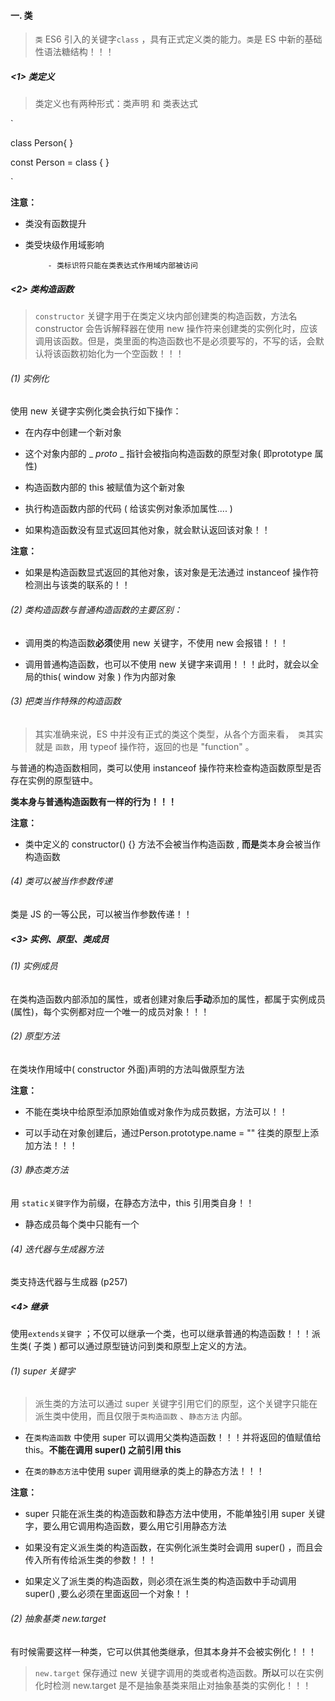#### 一. 类

> `类` ES6 引入的关键字`class` ，具有正式定义类的能力。`类`是 ES 中新的基础性语法糖结构！！！

##### <1> 类定义

> 类定义也有两种形式：类声明 和 类表达式

`

class Person{ }

const Person = class { }

`

**注意：**

- 类没有函数提升

- 类受块级作用域影响
  
           - 类标识符只能在类表达式作用域内部被访问

##### <2> 类构造函数

> `constructor` 关键字用于在类定义块内部创建类的构造函数，方法名 constructor 会告诉解释器在使用 new 操作符来创建类的实例化时，应该调用该函数。但是，类里面的构造函数也不是必须要写的，不写的话，会默认将该函数初始化为一个空函数！！！

###### (1) 实例化

使用 new 关键字实例化类会执行如下操作：

- 在内存中创建一个新对象

- 这个对象内部的 _ _proto_ _  指针会被指向构造函数的原型对象( 即prototype 属性)

- 构造函数内部的 this 被赋值为这个新对象

- 执行构造函数内部的代码 ( 给该实例对象添加属性.... )

- 如果构造函数没有显式返回其他对象，就会默认返回该对象！！

**注意：**

- 如果是构造函数显式返回的其他对象，该对象是无法通过 instanceof 操作符检测出与该类的联系的！！

###### (2) 类构造函数与普通构造函数的主要区别：

- 调用类的构造函数**必须**使用 new 关键字，不使用 new 会报错！！！

- 调用普通构造函数，也可以不使用 new 关键字来调用！！！此时，就会以全局的this( window 对象 ) 作为内部对象

###### (3) 把类当作特殊的构造函数

> 其实准确来说，ES 中并没有正式的类这个类型，从各个方面来看，` 类`其实就是 `函数`，用 typeof 操作符，返回的也是 "function" 。

与普通的构造函数相同，类可以使用 instanceof 操作符来检查构造函数原型是否存在实例的原型链中。

**类本身与普通构造函数有一样的行为！！！**

**注意：**

- 类中定义的 constructor() {} 方法不会被当作构造函数 , **而是**类本身会被当作构造函数

###### (4) 类可以被当作参数传递

类是 JS 的一等公民，可以被当作参数传递！！

##### <3> 实例、原型、类成员

###### (1) 实例成员

在类构造函数内部添加的属性，或者创建对象后**手动**添加的属性，都属于实例成员(属性)，每个实例都对应一个唯一的成员对象！！！

###### (2)  原型方法

在类块作用域中( constructor 外面)声明的方法叫做原型方法

**注意：**

- 不能在类块中给原型添加原始值或对象作为成员数据，方法可以！！

- 可以手动在对象创建后，通过Person.prototype.name = "" 往类的原型上添加方法！！！

###### (3) 静态类方法

用 `static关键字`作为前缀，在静态方法中，this 引用类自身！！

- 静态成员每个类中只能有一个

###### (4) 迭代器与生成器方法

类支持迭代器与生成器 (p257)



##### <4> 继承

使用`extends关键字` ；不仅可以继承一个类，也可以继承普通的构造函数！！！派生类( 子类 ) 都可以通过原型链访问到类和原型上定义的方法。

###### (1) super 关键字

> 派生类的方法可以通过 super 关键字引用它们的原型，这个关键字只能在派生类中使用，而且仅限于`类构造函数` 、`静态方法` 内部。

- 在`类构造函数` 中使用 super 可以调用父类构造函数！！！并将返回的值赋值给 this。**不能在调用 super() 之前引用 this**

- 在`类的静态方法`中使用 super 调用继承的类上的静态方法！！！

**注意：**

- super 只能在派生类的构造函数和静态方法中使用，不能单独引用 super 关键字，要么用它调用构造函数，要么用它引用静态方法

- 如果没有定义派生类的构造函数，在实例化派生类时会调用 super() ，而且会传入所有传给派生类的参数！！！

- 如果定义了派生类的构造函数，则必须在派生类的构造函数中手动调用 super() ,要么必须在里面返回一个对象！！



###### (2) 抽象基类   new.target

有时候需要这样一种类，它可以供其他类继承，但其本身并不会被实例化！！！

> `new.target` 保存通过 new 关键字调用的类或者构造函数。**所以**可以在实例化时检测 new.target 是不是抽象基类来阻止对抽象基类的实例化！！！
